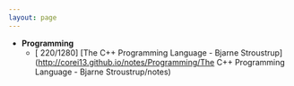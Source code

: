 ```yaml
---
layout: page
---
```


- **Programming**
    - [ 220/1280] [The C++ Programming Language - Bjarne Stroustrup](http://corei13.github.io/notes/Programming/The C++ Programming Language - Bjarne Stroustrup/notes)

